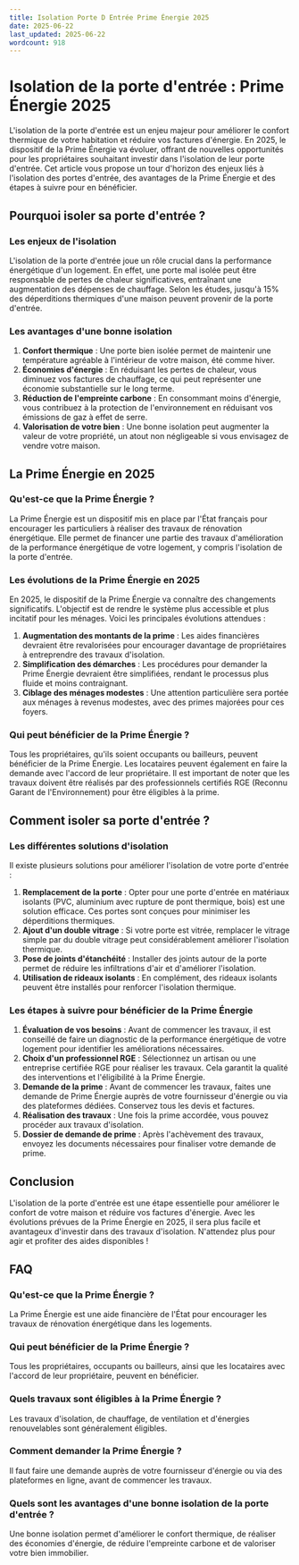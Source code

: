 ```yaml
---
title: Isolation Porte D Entrée Prime Énergie 2025
date: 2025-06-22
last_updated: 2025-06-22
wordcount: 918
---
```


# Isolation de la porte d'entrée : Prime Énergie 2025

L'isolation de la porte d'entrée est un enjeu majeur pour améliorer le confort thermique de votre habitation et réduire vos factures d'énergie. En 2025, le dispositif de la Prime Énergie va évoluer, offrant de nouvelles opportunités pour les propriétaires souhaitant investir dans l'isolation de leur porte d'entrée. Cet article vous propose un tour d'horizon des enjeux liés à l'isolation des portes d'entrée, des avantages de la Prime Énergie et des étapes à suivre pour en bénéficier.

## Pourquoi isoler sa porte d'entrée ?

### Les enjeux de l'isolation

L'isolation de la porte d'entrée joue un rôle crucial dans la performance énergétique d'un logement. En effet, une porte mal isolée peut être responsable de pertes de chaleur significatives, entraînant une augmentation des dépenses de chauffage. Selon les études, jusqu'à 15% des déperditions thermiques d'une maison peuvent provenir de la porte d'entrée.

### Les avantages d'une bonne isolation

1. **Confort thermique** : Une porte bien isolée permet de maintenir une température agréable à l'intérieur de votre maison, été comme hiver.
2. **Économies d'énergie** : En réduisant les pertes de chaleur, vous diminuez vos factures de chauffage, ce qui peut représenter une économie substantielle sur le long terme.
3. **Réduction de l'empreinte carbone** : En consommant moins d'énergie, vous contribuez à la protection de l'environnement en réduisant vos émissions de gaz à effet de serre.
4. **Valorisation de votre bien** : Une bonne isolation peut augmenter la valeur de votre propriété, un atout non négligeable si vous envisagez de vendre votre maison.

## La Prime Énergie en 2025

### Qu'est-ce que la Prime Énergie ?

La Prime Énergie est un dispositif mis en place par l'État français pour encourager les particuliers à réaliser des travaux de rénovation énergétique. Elle permet de financer une partie des travaux d'amélioration de la performance énergétique de votre logement, y compris l'isolation de la porte d'entrée.

### Les évolutions de la Prime Énergie en 2025

En 2025, le dispositif de la Prime Énergie va connaître des changements significatifs. L'objectif est de rendre le système plus accessible et plus incitatif pour les ménages. Voici les principales évolutions attendues :

1. **Augmentation des montants de la prime** : Les aides financières devraient être revalorisées pour encourager davantage de propriétaires à entreprendre des travaux d'isolation.
2. **Simplification des démarches** : Les procédures pour demander la Prime Énergie devraient être simplifiées, rendant le processus plus fluide et moins contraignant.
3. **Ciblage des ménages modestes** : Une attention particulière sera portée aux ménages à revenus modestes, avec des primes majorées pour ces foyers.

### Qui peut bénéficier de la Prime Énergie ?

Tous les propriétaires, qu'ils soient occupants ou bailleurs, peuvent bénéficier de la Prime Énergie. Les locataires peuvent également en faire la demande avec l'accord de leur propriétaire. Il est important de noter que les travaux doivent être réalisés par des professionnels certifiés RGE (Reconnu Garant de l'Environnement) pour être éligibles à la prime.

## Comment isoler sa porte d'entrée ?

### Les différentes solutions d'isolation

Il existe plusieurs solutions pour améliorer l'isolation de votre porte d'entrée :

1. **Remplacement de la porte** : Opter pour une porte d'entrée en matériaux isolants (PVC, aluminium avec rupture de pont thermique, bois) est une solution efficace. Ces portes sont conçues pour minimiser les déperditions thermiques.
2. **Ajout d'un double vitrage** : Si votre porte est vitrée, remplacer le vitrage simple par du double vitrage peut considérablement améliorer l'isolation thermique.
3. **Pose de joints d'étanchéité** : Installer des joints autour de la porte permet de réduire les infiltrations d'air et d'améliorer l'isolation.
4. **Utilisation de rideaux isolants** : En complément, des rideaux isolants peuvent être installés pour renforcer l'isolation thermique.

### Les étapes à suivre pour bénéficier de la Prime Énergie

1. **Évaluation de vos besoins** : Avant de commencer les travaux, il est conseillé de faire un diagnostic de la performance énergétique de votre logement pour identifier les améliorations nécessaires.
2. **Choix d'un professionnel RGE** : Sélectionnez un artisan ou une entreprise certifiée RGE pour réaliser les travaux. Cela garantit la qualité des interventions et l'éligibilité à la Prime Énergie.
3. **Demande de la prime** : Avant de commencer les travaux, faites une demande de Prime Énergie auprès de votre fournisseur d'énergie ou via des plateformes dédiées. Conservez tous les devis et factures.
4. **Réalisation des travaux** : Une fois la prime accordée, vous pouvez procéder aux travaux d'isolation.
5. **Dossier de demande de prime** : Après l'achèvement des travaux, envoyez les documents nécessaires pour finaliser votre demande de prime.

## Conclusion

L'isolation de la porte d'entrée est une étape essentielle pour améliorer le confort de votre maison et réduire vos factures d'énergie. Avec les évolutions prévues de la Prime Énergie en 2025, il sera plus facile et avantageux d'investir dans des travaux d'isolation. N'attendez plus pour agir et profiter des aides disponibles !

## FAQ

### Qu'est-ce que la Prime Énergie ?

La Prime Énergie est une aide financière de l'État pour encourager les travaux de rénovation énergétique dans les logements.

### Qui peut bénéficier de la Prime Énergie ?

Tous les propriétaires, occupants ou bailleurs, ainsi que les locataires avec l'accord de leur propriétaire, peuvent en bénéficier.

### Quels travaux sont éligibles à la Prime Énergie ?

Les travaux d'isolation, de chauffage, de ventilation et d'énergies renouvelables sont généralement éligibles.

### Comment demander la Prime Énergie ?

Il faut faire une demande auprès de votre fournisseur d'énergie ou via des plateformes en ligne, avant de commencer les travaux.

### Quels sont les avantages d'une bonne isolation de la porte d'entrée ?

Une bonne isolation permet d'améliorer le confort thermique, de réaliser des économies d'énergie, de réduire l'empreinte carbone et de valoriser votre bien immobilier.